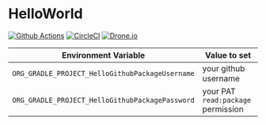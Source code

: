 HelloWorld
==========

[![Github Actions](https://github.com/nise-nabe/gradle-helloworld/actions/workflows/main.yml/badge.svg)](https://github.com/nise-nabe/gradle-helloworld/actions/workflows/main.yml)
[![CircleCI](https://circleci.com/gh/nise-nabe/gradle-helloworld/tree/master.svg?style=svg)](https://circleci.com/gh/nise-nabe/gradle-helloworld/tree/master)
[![Drone.io](https://cloud.drone.io/api/badges/nise-nabe/gradle-helloworld/status.svg?ref=refs/heads/master)](https://cloud.drone.io/nise-nabe/gradle-helloworld)

| Environment Variable  | Value to set                       |
| -------------------- |------------------------------------|
| `ORG_GRADLE_PROJECT_HelloGithubPackageUsername` | your github username               |
| `ORG_GRADLE_PROJECT_HelloGithubPackagePassword` | your PAT `read:package` permission |
